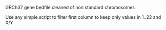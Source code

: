 GRCh37 gene bedfile cleaned of non standard chromosomes

Use any simple script to filter first column to keep only values in 1..22  and  X/Y